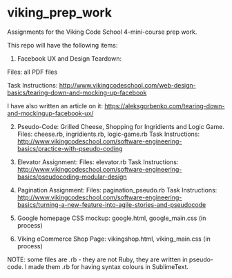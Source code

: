 # viking_prep_work
Assignments for the Viking Code School 4-mini-course prep work.

This repo will have the following items:

1. Facebook UX and Design Teardown: 

Files: all PDF files

Task Instructions: http://www.vikingcodeschool.com/web-design-basics/tearing-down-and-mocking-up-facebook

I have also written an article on it: https://aleksgorbenko.com/tearing-down-and-mockingup-facebook-ux/

2. Pseudo-Code: Grilled Cheese, Shopping for Ingridients and Logic Game.
Files: cheese.rb, ingridients.rb, logic-game.rb
Task Instructions: http://www.vikingcodeschool.com/software-engineering-basics/practice-with-pseudo-coding

3. Elevator Assignment:
Files: elevator.rb
Task Instructions: http://www.vikingcodeschool.com/software-engineering-basics/pseudocoding-modular-design

4. Pagination Assignment:
Files: pagination_pseudo.rb
Task Instructions: http://www.vikingcodeschool.com/software-engineering-basics/turning-a-new-feature-into-agile-stories-and-pseudocode

5. Google homepage CSS mockup: google.html, google_main.css (in process)

6. Viking eCommerce Shop Page: vikingshop.html, viking_main.css (in process)

NOTE: some files are .rb - they are not Ruby, they are written in pseudo-code. I made them .rb for having syntax colours in SublimeText.

